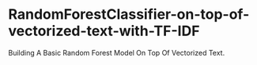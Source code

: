 # RandomForestClassifier-on-top-of-vectorized-text-with-TF-IDF
Building A Basic Random Forest Model On Top Of Vectorized Text.

